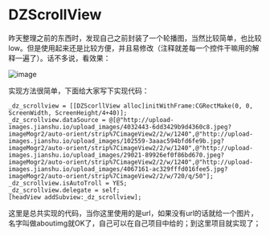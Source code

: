 # DZScrollView
昨天整理之前的东西时，发现自己之前封装了一个轮播图，当然比较简单，也比较low。但是使用起来还是比较方便，并且易修改（注释就差每一个控件干嘛用的解释一遍了）。话不多说，看效果：

![image](http://img.blog.csdn.net/20170327200947490?watermark/2/text/aHR0cDovL2Jsb2cuY3Nkbi5uZXQvR1pYaW9z/font/5a6L5L2T/fontsize/400/fill/I0JBQkFCMA==/dissolve/70/gravity/SouthEast)

实现方法很简单，下面给大家写下实现代码：

    _dz_scrollview = [[DZScorllView alloc]initWithFrame:CGRectMake(0, 0, ScreenWidth, ScreenHeight/4+40)];
    _dz_scrollview.dataSource = @[@"http://upload-images.jianshu.io/upload_images/4032443-6dd3429b9d4360c8.jpeg?imageMogr2/auto-orient/strip%7CimageView2/2/w/1240",@"http://upload-images.jianshu.io/upload_images/102559-3aaac594bfd6fe9b.jpg?imageMogr2/auto-orient/strip%7CimageView2/2/w/1240",@"http://upload-images.jianshu.io/upload_images/29021-89926ef0f86bd670.jpeg?imageMogr2/auto-orient/strip%7CimageView2/2/w/1240",@"http://upload-images.jianshu.io/upload_images/4067161-ac329fffd016fee5.jpg?imageMogr2/auto-orient/strip%7CimageView2/2/w/720/q/50"];
    _dz_scrollview.isAutoTroll = YES;
    _dz_scrollview.delegate = self;
    [headView addSubview:_dz_scrollview];
这里是总共实现的代码，当你这里使用的是url，如果没有url的话就给一个图片，名字叫做aboutimg就OK了，自己可以在自己项目中给的；到这里项目就实现了；
